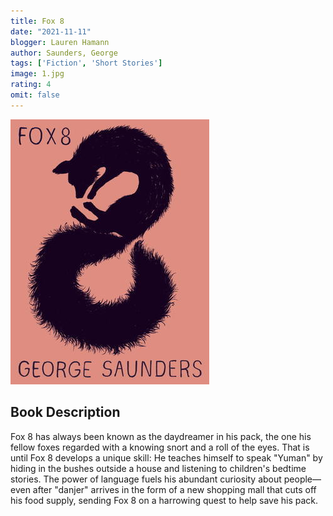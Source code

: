 ```yaml
---
title: Fox 8
date: "2021-11-11"
blogger: Lauren Hamann
author: Saunders, George
tags: ['Fiction', 'Short Stories']
image: 1.jpg
rating: 4
omit: false
---
```


![Book Cover](1.jpg)


## Book Description

Fox 8 has always been known as the daydreamer in his pack, the one his fellow foxes regarded with a knowing snort and a roll of the eyes. That is until Fox 8 develops a unique skill: He teaches himself to speak "Yuman" by hiding in the bushes outside a house and listening to children's bedtime stories. The power of language fuels his abundant curiosity about people—even after "danjer" arrives in the form of a new shopping mall that cuts off his food supply, sending Fox 8 on a harrowing quest to help save his pack.